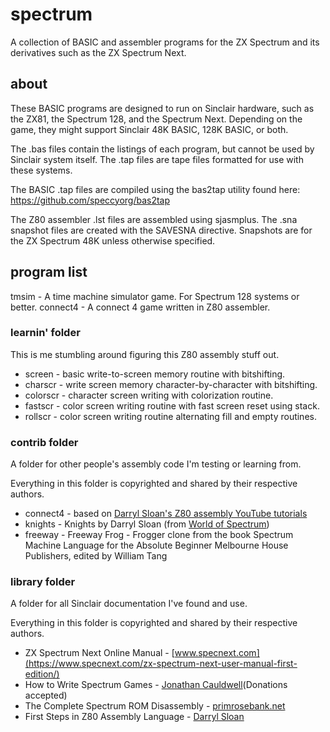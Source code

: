 # spectrum

A collection of BASIC and assembler programs for the ZX Spectrum and
its derivatives such as the ZX Spectrum Next.

## about

These BASIC programs are designed to run on Sinclair hardware, such as
the ZX81, the Spectrum 128, and the Spectrum Next. Depending on the
game, they might support Sinclair 48K BASIC, 128K BASIC, or both.

The .bas files contain the listings of each program, but cannot be
used by Sinclair system itself. The .tap files are tape files formatted
for use with these systems.

The BASIC .tap files are compiled using the bas2tap utility found here:
https://github.com/speccyorg/bas2tap

The Z80 assembler .lst files are assembled using sjasmplus. The .sna
snapshot files are created with the SAVESNA directive. Snapshots are for
the ZX Spectrum 48K unless otherwise specified.

## program list

tmsim - A time machine simulator game. For Spectrum 128 systems or better.
connect4 - A connect 4 game written in Z80 assembler.

### learnin' folder

This is me stumbling around figuring this Z80 assembly stuff out.

- screen   - basic write-to-screen memory routine with bitshifting.
- charscr  - write screen memory character-by-character with bitshifting.
- colorscr - character screen writing with colorization routine.
- fastscr  - color screen writing routine with fast screen reset using stack.
- rollscr  - color screen writing routine alternating fill and empty routines.

### contrib folder

A folder for other people's assembly code I'm testing or learning from.

Everything in this folder is copyrighted and shared by their respective authors.

- connect4 - based on [Darryl Sloan's Z80 assembly YouTube tutorials](https://www.youtube.com/watch?v=1gHlMpO8gqw&list=PLsoYifahFi520wLrXiSIHv4HJbxPnZVxh)
- knights  - Knights by Darryl Sloan (from [World of Spectrum](https://worldofspectrum.net/item/0032308/))
- freeway  - Freeway Frog - Frogger clone from the book
           Spectrum Machine Language for the Absolute Beginner
           Melbourne House Publishers, edited by William Tang

### library folder

A folder for all Sinclair documentation I've found and use.

Everything in this folder is copyrighted and shared by their respective authors.

- ZX Spectrum Next Online Manual - [www.specnext.com](https://www.specnext.com/zx-spectrum-next-user-manual-first-edition/)
- How to Write Spectrum Games - [Jonathan Cauldwell](https://jonathan-cauldwell.itch.io/how-to-write-spectrum-games)(Donations accepted)
- The Complete Spectrum ROM Disassembly - [primrosebank.net](http://primrosebank.net/computers/zxspectrum/zxspectrum.htm)
- First Steps in Z80 Assembly Language - [Darryl Sloan](http://ped.7gods.org/z80.pdf)